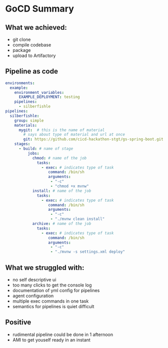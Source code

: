 # GoCD Summary
## What we achieved:
- git clone
- compile codebase
- package
- upload to Artifactory

## Pipeline as code
```yaml
environments:
  example:
    environment_variables:
      EXAMPLE_DEPLOYMENT: testing
    pipelines:
      - silberfishle
pipelines:
  silberfishle:
    group: simple
    materials:
      mygit:  # this is the name of material
        # says about type of material and url at once
        git: https://github.com/cicd-hackathon-stgt/gs-spring-boot.git
    stages:
      - build: # name of stage
          jobs:
            chmod: # name of the job
              tasks:
                - exec: # indicates type of task
                   command: /bin/sh
                   arguments:
                    - "-c"
                    - "chmod +x mvnw"
            install: # name of the job
              tasks:
                - exec: # indicates type of task
                   command: /bin/sh
                   arguments:
                    - "-c"
                    - "./mvnw clean install"
            archive: # name of the job
              tasks:
                - exec: # indicates type of task
                   command: /bin/sh
                   arguments:
                    - "-c"
                    - "./mvnw -s settings.xml deploy"
```

## What we struggled with:
- no self descriptive ui
- too many clicks to get the console log
- documentation of yml config for pipelines
- agent configuration
- multiple exec commands in one task
- semantics for pipelines is quiet difficult

## Positive
- rudimental pipeline could be done in 1 afternoon
- AMI to get youself ready in an instant